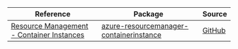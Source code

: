 | Reference | Package | Source |
|---|---|---|
|[Resource Management - Container Instances](resourcemanager-containerinstance-readme.md)|[azure-resourcemanager-containerinstance](https://repo1.maven.org/maven2/com/azure/resourcemanager/azure-resourcemanager-containerinstance)|[GitHub](https://github.com/Azure/azure-sdk-for-java/blob/main/sdk/containerinstance/azure-resourcemanager-containerinstance)|
